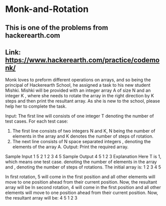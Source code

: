 # Monk-and-Rotation
## This is one of the problems from hackerearth.com
## Link: https://www.hackerearth.com/practice/codemonk/
Monk loves to preform different operations on arrays, and so being the principal of Hackerearth School, he assigned a task to his new student Mishki. Mishki will be provided with an integer array A of size N and an integer K , where she needs to rotate the array in the right direction by K steps and then print the resultant array. As she is new to the school, please help her to complete the task.

Input:
The first line will consists of one integer T denoting the number of test cases.
For each test case:
1) The first line consists of two integers N and K, N being the number of elements in the array and K denotes the number of steps of rotation.
2) The next line consists of N space separated integers , denoting the elements of the array A.
Output:
Print the required array.


Sample Input
1
5 2
1 2 3 4 5
Sample Output
4 5 1 2 3
Explanation
Here T is 1, which means one test case.
 denoting the number of elements in the array and , denoting the number of steps of rotations.
The initial array is:
1 2 3 4 5

In first rotation, 5 will come in the first position and all other elements will move to one position ahead from their current position. Now, the resultant array will be 
In second rotation, 4 will come in the first position and all other elements will move to one position ahead from their current position. Now, the resultant array will be:
4 5 1 2 3

